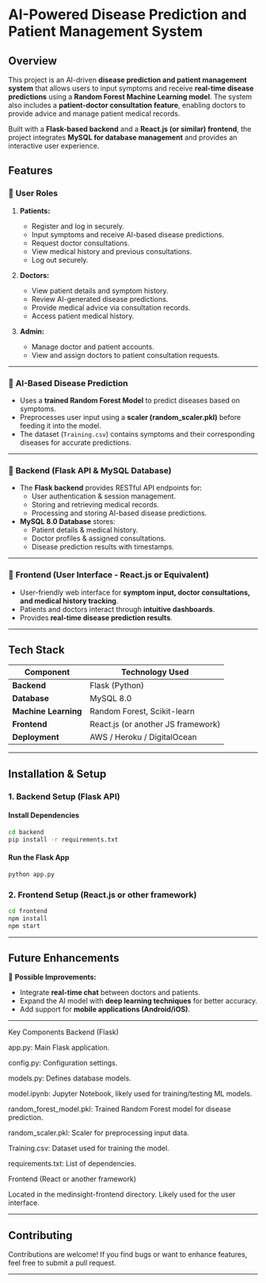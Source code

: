 

# **AI-Powered Disease Prediction and Patient Management System**  

## **Overview**  
This project is an AI-driven **disease prediction and patient management system** that allows users to input symptoms and receive **real-time disease predictions** using a **Random Forest Machine Learning model**. The system also includes a **patient-doctor consultation feature**, enabling doctors to provide advice and manage patient medical records.  

Built with a **Flask-based backend** and a **React.js (or similar) frontend**, the project integrates **MySQL for database management** and provides an interactive user experience.  

## **Features**  

### 🏥 **User Roles**  
1. **Patients:**  
   - Register and log in securely.  
   - Input symptoms and receive AI-based disease predictions.  
   - Request doctor consultations.  
   - View medical history and previous consultations.  
   - Log out securely.  

2. **Doctors:**  
   - View patient details and symptom history.  
   - Review AI-generated disease predictions.  
   - Provide medical advice via consultation records.  
   - Access patient medical history.  

3. **Admin:**  
   - Manage doctor and patient accounts.  
   - View and assign doctors to patient consultation requests.  

---

### 🤖 **AI-Based Disease Prediction**  
- Uses a **trained Random Forest Model** to predict diseases based on symptoms.  
- Preprocesses user input using a **scaler (random_scaler.pkl)** before feeding it into the model.  
- The dataset (`Training.csv`) contains symptoms and their corresponding diseases for accurate predictions.  

---

### 🔗 **Backend (Flask API & MySQL Database)**  
- The **Flask backend** provides RESTful API endpoints for:  
  - User authentication & session management.  
  - Storing and retrieving medical records.  
  - Processing and storing AI-based disease predictions.  
- **MySQL 8.0 Database** stores:  
  - Patient details & medical history.  
  - Doctor profiles & assigned consultations.  
  - Disease prediction results with timestamps.  

---

### 🎨 **Frontend (User Interface - React.js or Equivalent)**  
- User-friendly web interface for **symptom input, doctor consultations, and medical history tracking**.  
- Patients and doctors interact through **intuitive dashboards**.  
- Provides **real-time disease prediction results**.  

---

## **Tech Stack**  
| Component   | Technology Used  |
|-------------|-----------------|
| **Backend** | Flask (Python) |
| **Database** | MySQL 8.0 |
| **Machine Learning** | Random Forest, Scikit-learn |
| **Frontend** | React.js (or another JS framework) |
| **Deployment** | AWS / Heroku / DigitalOcean |

---

## **Installation & Setup**  


### **1. Backend Setup (Flask API)**  
#### **Install Dependencies**  
```bash
cd backend
pip install -r requirements.txt
```

#### **Run the Flask App**  
```bash
python app.py
```

### **2. Frontend Setup (React.js or other framework)**  
```bash
cd frontend
npm install
npm start
```

---

## **Future Enhancements**  
🚀 **Possible Improvements:**  
- Integrate **real-time chat** between doctors and patients.  
- Expand the AI model with **deep learning techniques** for better accuracy.  
- Add support for **mobile applications (Android/iOS)**.  

---
Key Components
Backend (Flask)

app.py: Main Flask application.

config.py: Configuration settings.

models.py: Defines database models.

model.ipynb: Jupyter Notebook, likely used for training/testing ML models.

random_forest_model.pkl: Trained Random Forest model for disease prediction.

random_scaler.pkl: Scaler for preprocessing input data.

Training.csv: Dataset used for training the model.

requirements.txt: List of dependencies.

Frontend (React or another framework)

Located in the medinsight-frontend directory.
Likely used for the user interface.

---

## **Contributing**  
Contributions are welcome! If you find bugs or want to enhance features, feel free to submit a pull request.  

---

